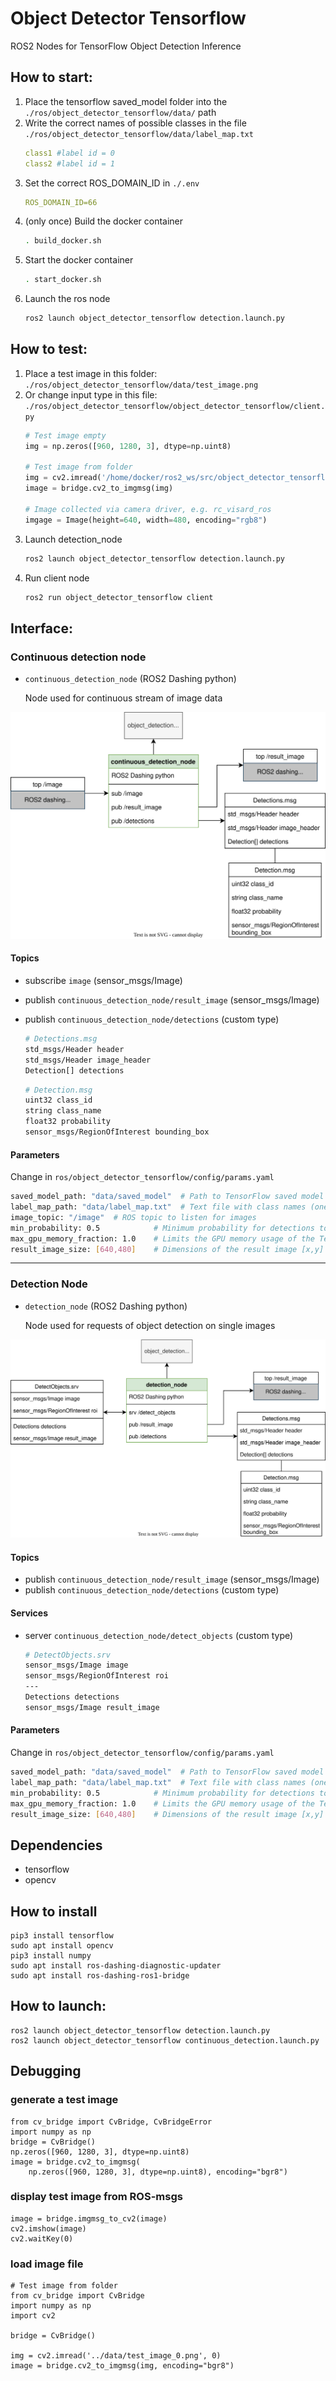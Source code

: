 # Object Detector Tensorflow

ROS2 Nodes for TensorFlow Object Detection Inference

## How to start:
1. Place the tensorflow saved_model folder into the `./ros/object_detector_tensorflow/data/` path
2. Write the correct names of possible classes in the file `./ros/object_detector_tensorflow/data/label_map.txt`
   ```yaml
   class1 #label id = 0
   class2 #label id = 1
   ```
3. Set the correct ROS_DOMAIN_ID in `./.env`
    ```yaml
    ROS_DOMAIN_ID=66
    ```
4. (only once) Build the docker container
   ```bash
   . build_docker.sh
   ```
5. Start the docker container
   ```bash
   . start_docker.sh
   ```
6. Launch the ros node
   ```bash
   ros2 launch object_detector_tensorflow detection.launch.py
   ```

## How to test:
1. Place a test image in this folder: `./ros/object_detector_tensorflow/data/test_image.png`
2. Or change input type in this file: `./ros/object_detector_tensorflow/object_detector_tensorflow/client.py`
    ```python
    # Test image empty
    img = np.zeros([960, 1280, 3], dtype=np.uint8)

    # Test image from folder
    img = cv2.imread('/home/docker/ros2_ws/src/object_detector_tensorflow/ros/object_detector_tensorflow/data/test_image.png', 0) 
    image = bridge.cv2_to_imgmsg(img)

    # Image collected via camera driver, e.g. rc_visard_ros
    imgage = Image(height=640, width=480, encoding="rgb8")
    ```
3. Launch detection_node
    ```bash
    ros2 launch object_detector_tensorflow detection.launch.py
    ```
4. Run client node
    ```bash
    ros2 run object_detector_tensorflow client
    ```

## Interface:

### Continuous detection node

- `continuous_detection_node` (ROS2 Dashing python)

    Node used for continuous stream of image data

![continuous_detection_node](docs/continuous_detection_node.svg)

#### Topics

- subscribe `image` (sensor_msgs/Image)
- publish `continuous_detection_node/result_image` (sensor_msgs/Image)
- publish `continuous_detection_node/detections` (custom type)

    ```bash
    # Detections.msg
    std_msgs/Header header
    std_msgs/Header image_header
    Detection[] detections
    ```
    
    ```bash
    # Detection.msg
    uint32 class_id
    string class_name
    float32 probability
    sensor_msgs/RegionOfInterest bounding_box
    ```

#### Parameters

Change in `ros/object_detector_tensorflow/config/params.yaml`

```bash
saved_model_path: "data/saved_model"  # Path to TensorFlow saved model folder
label_map_path: "data/label_map.txt"  # Text file with class names (one label per line)
image_topic: "/image"  # ROS topic to listen for images
min_probability: 0.5            # Minimum probability for detections to be reported
max_gpu_memory_fraction: 1.0    # Limits the GPU memory usage of the TensorFlow model to only a fraction (between 0 and 1)
result_image_size: [640,480]    # Dimensions of the result image [x,y]
```

---

### Detection Node

- `detection_node` (ROS2 Dashing python)

    Node used for requests of object detection on single images

![detection_node](docs/detection_node.svg)

#### Topics

- publish `continuous_detection_node/result_image` (sensor_msgs/Image)
- publish `continuous_detection_node/detections` (custom type)

#### Services

- server `continuous_detection_node/detect_objects` (custom type)

    ```bash
    # DetectObjects.srv
    sensor_msgs/Image image
    sensor_msgs/RegionOfInterest roi
    ---
    Detections detections
    sensor_msgs/Image result_image
    ```

#### Parameters

Change in `ros/object_detector_tensorflow/config/params.yaml`

```bash
saved_model_path: "data/saved_model"  # Path to TensorFlow saved model folder
label_map_path: "data/label_map.txt"  # Text file with class names (one label per line)
min_probability: 0.5            # Minimum probability for detections to be reported
max_gpu_memory_fraction: 1.0    # Limits the GPU memory usage of the TensorFlow model to only a fraction (between 0 and 1)
result_image_size: [640,480]    # Dimensions of the result image [x,y]
```

## Dependencies

- tensorflow
- opencv

## How to install

    pip3 install tensorflow
    sudo apt install opencv
    pip3 install numpy
    sudo apt install ros-dashing-diagnostic-updater
    sudo apt install ros-dashing-ros1-bridge


## How to launch:

    ros2 launch object_detector_tensorflow detection.launch.py
    ros2 launch object_detector_tensorflow continuous_detection.launch.py

## Debugging

### generate a test image

    from cv_bridge import CvBridge, CvBridgeError
    import numpy as np
    bridge = CvBridge()
    np.zeros([960, 1280, 3], dtype=np.uint8)
    image = bridge.cv2_to_imgmsg(
        np.zeros([960, 1280, 3], dtype=np.uint8), encoding="bgr8")

### display test image from ROS-msgs

    image = bridge.imgmsg_to_cv2(image)
    cv2.imshow(image)
    cv2.waitKey(0)

### load image file

    # Test image from folder
    from cv_bridge import CvBridge
    import numpy as np
    import cv2

    bridge = CvBridge()

    img = cv2.imread('../data/test_image_0.png', 0) 
    image = bridge.cv2_to_imgmsg(img, encoding="bgr8")
